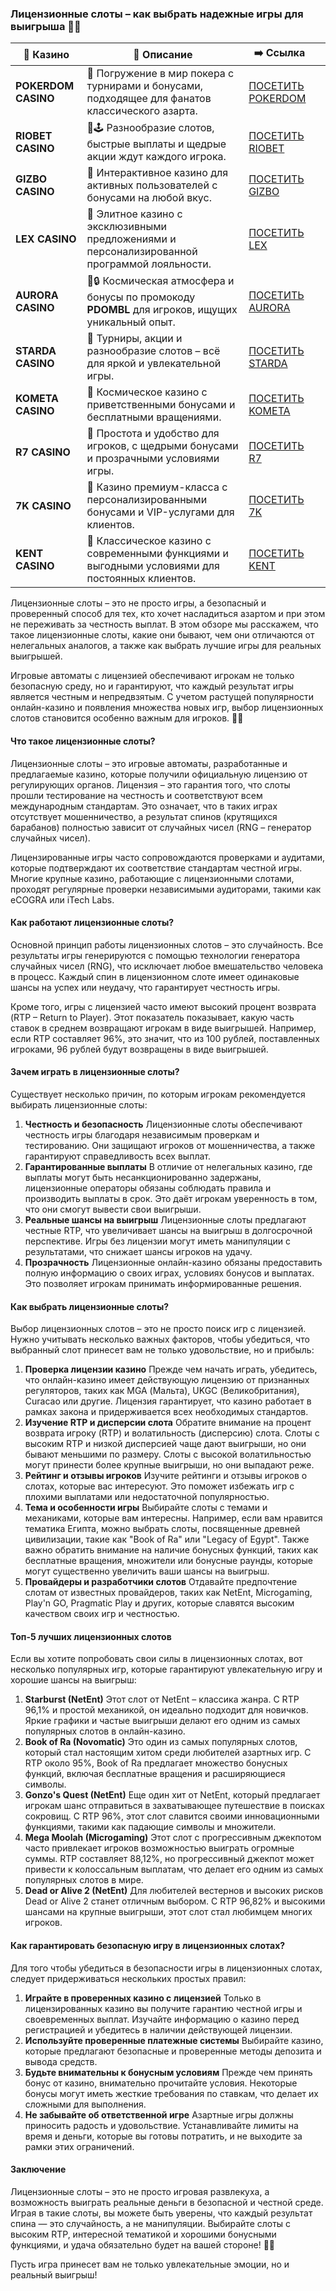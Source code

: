 ### Лицензионные слоты – как выбрать надежные игры для выигрыша 🎰💸
| 🎰 Казино           | 📜 Описание                                                                                       | ➡️ Ссылка                                                                                          |   |
| ------------------- | ------------------------------------------------------------------------------------------------- | -------------------------------------------------------------------------------------------------- | - |
| **POKERDOM CASINO** | 🎲 Погружение в мир покера с турнирами и бонусами, подходящее для фанатов классического азарта.   | [ПОСЕТИТЬ POKERDOM](https://brandplay.link/FwVc4f)                                                 |   |
| **RIOBET CASINO**   | 🌟🕹️ Разнообразие слотов, быстрые выплаты и щедрые акции ждут каждого игрока.                    | [ПОСЕТИТЬ RIOBET](https://brandplay.link/TnjsxFvH)                                                 |   |
| **GIZBO CASINO**    | 🚀 Интерактивное казино для активных пользователей с бонусами на любой вкус.                      | [ПОСЕТИТЬ GIZBO](https://brandplay.link/rvzLrVLp)                                                  |   |
| **LEX CASINO**      | 🎰 Элитное казино с эксклюзивными предложениями и персонализированной программой лояльности.      | [ПОСЕТИТЬ LEX](https://brandplay.link/VMqNXPFs)                                                    |   |
| **AURORA CASINO**   | 🌌🔒 Космическая атмосфера и бонусы по промокоду **PDOMBL** для игроков, ищущих уникальный опыт. | [ПОСЕТИТЬ AURORA](https://10trafic-stat2.com/click/668546556bcc6313411604bc/6766/13031/subaccount) |   |
| **STARDA CASINO**   | 🌠 Турниры, акции и разнообразие слотов – всё для яркой и увлекательной игры.                     | [ПОСЕТИТЬ STARDA](https://brandplay.link/HDcDrxLk)                                                 |   |
| **KOMETA CASINO**   | 💫 Космическое казино с приветственными бонусами и бесплатными вращениями.                        | [ПОСЕТИТЬ KOMETA](https://brandplay.link/jHzFFYGv)                                                 |   |
| **R7 CASINO**       | 🎯 Простота и удобство для игроков, с щедрыми бонусами и прозрачными условиями игры.              | [ПОСЕТИТЬ R7](https://brandplay.link/dByFXP7h)                                                     |   |
| **7K CASINO**       | 💎 Казино премиум-класса с персонализированными бонусами и VIP-услугами для клиентов.             | [ПОСЕТИТЬ 7K](https://brandplay.link/dd46bNgD)                                                     |   |
| **KENT CASINO**     | 🎲 Классическое казино с современными функциями и выгодными условиями для постоянных клиентов.    | [ПОСЕТИТЬ KENT](https://brandplay.link/XRH1g6Vb)                                                   |   |
Лицензионные слоты – это не просто игры, а безопасный и проверенный способ для тех, кто хочет насладиться азартом и при этом не переживать за честность выплат. В этом обзоре мы расскажем, что такое лицензионные слоты, какие они бывают, чем они отличаются от нелегальных аналогов, а также как выбрать лучшие игры для реальных выигрышей.

Игровые автоматы с лицензией обеспечивают игрокам не только безопасную среду, но и гарантируют, что каждый результат игры является честным и непредвзятым. С учетом растущей популярности онлайн-казино и появления множества новых игр, выбор лицензионных слотов становится особенно важным для игроков. 🎰💥

#### Что такое лицензионные слоты?

Лицензионные слоты – это игровые автоматы, разработанные и предлагаемые казино, которые получили официальную лицензию от регулирующих органов. Лицензия – это гарантия того, что слоты прошли тестирование на честность и соответствуют всем международным стандартам. Это означает, что в таких играх отсутствует мошенничество, а результат спинов (крутящихся барабанов) полностью зависит от случайных чисел (RNG – генератор случайных чисел).

Лицензированные игры часто сопровождаются проверками и аудитами, которые подтверждают их соответствие стандартам честной игры. Многие крупные казино, работающие с лицензионными слотами, проходят регулярные проверки независимыми аудиторами, такими как eCOGRA или iTech Labs.

#### Как работают лицензионные слоты?

Основной принцип работы лицензионных слотов – это случайность. Все результаты игры генерируются с помощью технологии генератора случайных чисел (RNG), что исключает любое вмешательство человека в процесс. Каждый спин в лицензионном слоте имеет одинаковые шансы на успех или неудачу, что гарантирует честность игры.

Кроме того, игры с лицензией часто имеют высокий процент возврата (RTP – Return to Player). Этот показатель показывает, какую часть ставок в среднем возвращают игрокам в виде выигрышей. Например, если RTP составляет 96%, это значит, что из 100 рублей, поставленных игроками, 96 рублей будут возвращены в виде выигрышей.

#### Зачем играть в лицензионные слоты?

Существует несколько причин, по которым игрокам рекомендуется выбирать лицензионные слоты:

1. **Честность и безопасность**
   Лицензионные слоты обеспечивают честность игры благодаря независимым проверкам и тестированию. Они защищают игроков от мошенничества, а также гарантируют справедливость всех выплат.
2. **Гарантированные выплаты**
   В отличие от нелегальных казино, где выплаты могут быть несанкционированно задержаны, лицензионные операторы обязаны соблюдать правила и производить выплаты в срок. Это даёт игрокам уверенность в том, что они смогут вывести свои выигрыши.
3. **Реальные шансы на выигрыш**
   Лицензионные слоты предлагают честные RTP, что увеличивает шансы на выигрыш в долгосрочной перспективе. Игры без лицензии могут иметь манипуляции с результатами, что снижает шансы игроков на удачу.
4. **Прозрачность**
   Лицензионные онлайн-казино обязаны предоставить полную информацию о своих играх, условиях бонусов и выплатах. Это позволяет игрокам принимать информированные решения.

#### Как выбрать лицензионные слоты?

Выбор лицензионных слотов – это не просто поиск игр с лицензией. Нужно учитывать несколько важных факторов, чтобы убедиться, что выбранный слот принесет вам не только удовольствие, но и прибыль:

1. **Проверка лицензии казино**
   Прежде чем начать играть, убедитесь, что онлайн-казино имеет действующую лицензию от признанных регуляторов, таких как MGA (Мальта), UKGC (Великобритания), Curacao или другие. Лицензия гарантирует, что казино работает в рамках закона и придерживается всех необходимых стандартов.
2. **Изучение RTP и дисперсии слота**
   Обратите внимание на процент возврата игроку (RTP) и волатильность (дисперсию) слота. Слоты с высоким RTP и низкой дисперсией чаще дают выигрыши, но они бывают меньшими по размеру. Слоты с высокой волатильностью могут принести более крупные выигрыши, но они выпадают реже.
3. **Рейтинг и отзывы игроков**
   Изучите рейтинги и отзывы игроков о слотах, которые вас интересуют. Это поможет избежать игр с плохими выплатами или недостаточной популярностью.
4. **Тема и особенности игры**
   Выбирайте слоты с темами и механиками, которые вам интересны. Например, если вам нравится тематика Египта, можно выбрать слоты, посвященные древней цивилизации, такие как "Book of Ra" или "Legacy of Egypt". Также важно обратить внимание на наличие бонусных функций, таких как бесплатные вращения, множители или бонусные раунды, которые могут существенно увеличить ваши шансы на выигрыш.
5. **Провайдеры и разработчики слотов**
   Отдавайте предпочтение слотам от известных провайдеров, таких как NetEnt, Microgaming, Play'n GO, Pragmatic Play и других, которые славятся высоким качеством своих игр и честностью.

#### Топ-5 лучших лицензионных слотов

Если вы хотите попробовать свои силы в лицензионных слотах, вот несколько популярных игр, которые гарантируют увлекательную игру и хорошие шансы на выигрыш:

1. **Starburst (NetEnt)**
   Этот слот от NetEnt – классика жанра. С RTP 96,1% и простой механикой, он идеально подходит для новичков. Яркие графики и частые выигрыши делают его одним из самых популярных слотов в онлайн-казино.
2. **Book of Ra (Novomatic)**
   Это один из самых популярных слотов, который стал настоящим хитом среди любителей азартных игр. С RTP около 95%, Book of Ra предлагает множество бонусных функций, включая бесплатные вращения и расширяющиеся символы.
3. **Gonzo's Quest (NetEnt)**
   Еще один хит от NetEnt, который предлагает игрокам шанс отправиться в захватывающее путешествие в поисках сокровищ. С RTP 96%, этот слот славится своими инновационными функциями, такими как падающие символы и множители.
4. **Mega Moolah (Microgaming)**
   Этот слот с прогрессивным джекпотом часто привлекает игроков возможностью выиграть огромные суммы. RTP составляет 88,12%, но прогрессивный джекпот может привести к колоссальным выплатам, что делает его одним из самых популярных слотов в мире.
5. **Dead or Alive 2 (NetEnt)**
   Для любителей вестернов и высоких рисков Dead or Alive 2 станет отличным выбором. С RTP 96,82% и высокими шансами на крупные выигрыши, этот слот стал любимцем многих игроков.

#### Как гарантировать безопасную игру в лицензионных слотах?

Для того чтобы убедиться в безопасности игры в лицензионных слотах, следует придерживаться нескольких простых правил:

1. **Играйте в проверенных казино с лицензией**
   Только в лицензированных казино вы получите гарантию честной игры и своевременных выплат. Изучайте информацию о казино перед регистрацией и убедитесь в наличии действующей лицензии.
2. **Используйте проверенные платежные системы**
   Выбирайте казино, которые предлагают безопасные и проверенные методы депозита и вывода средств.
3. **Будьте внимательны к бонусным условиям**
   Прежде чем принять бонус от казино, внимательно прочитайте условия. Некоторые бонусы могут иметь жесткие требования по ставкам, что делает их сложными для выполнения.
4. **Не забывайте об ответственной игре**
   Азартные игры должны приносить радость и удовольствие. Устанавливайте лимиты на время и деньги, которые вы готовы потратить, и не выходите за рамки этих ограничений.

#### Заключение

Лицензионные слоты – это не просто игровая развлекуха, а возможность выиграть реальные деньги в безопасной и честной среде. Играя в такие слоты, вы можете быть уверены, что каждый результат спина — это случайность, а не манипуляции. Выбирайте слоты с высоким RTP, интересной тематикой и хорошими бонусными функциями, и удача обязательно будет на вашей стороне! 🎰💸

Пусть игра принесет вам не только увлекательные эмоции, но и реальный выигрыш!
